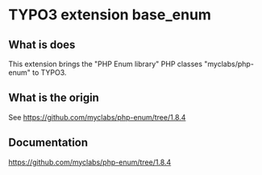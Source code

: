 # TYPO3 extension base_enum

## What is does

This extension brings the "PHP Enum library" PHP classes "myclabs/php-enum" to TYPO3.

## What is the origin

See https://github.com/myclabs/php-enum/tree/1.8.4

## Documentation

https://github.com/myclabs/php-enum/tree/1.8.4



